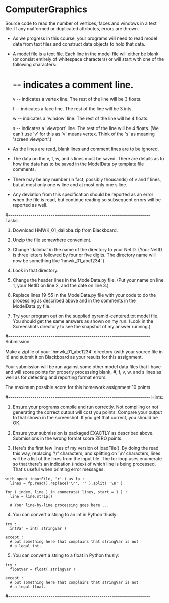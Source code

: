 # ComputerGraphics
Source code to read the number of vertices, faces and windows in a text file. If any malformed or duplicated attributes, errors are thrown.

  * As we progress in this course, your programs will need to read
    model data from text files and construct data objects to hold
    that data.

  * A model file is a text file.  Each line in the model file will
    either be blank (or consist entirely of whitespace characters)
    or will start with one of the following characters:

    # -- indicates a comment line.

    v -- indicates a vertex line.
           The rest of the line will be 3 floats.

    f -- indicates a face line.
           The rest of the line will be 3 ints.

    w -- indicates a 'window' line.
           The rest of the line will be 4 floats.

    s -- indicates a 'viewport' line.
           The rest of the line will be 4 floats.
           (We can't use 'v' for this as 'v' means vertex.  Think of
            the 's' as meaning 'screen viewport'.)

  * As the lines are read, blank lines and comment lines are to
    be ignored.

  * The data on the v, f, w, and s lines must be saved.  There are
    details as to how the data has to be saved in the ModelData.py
    template file comments.

  * There may be any number (in fact, possibly thousands) of v and
    f lines, but at most only one w line and at most only one s line.

  * Any deviation from this specification should be reported as an
    error when the file is read, but continue reading so subsequent
    errors will be reported as well.

#----------------------------------------------------------------------
Tasks:

  1. Download HMWK_01_dalioba.zip from Blackboard.

  2. Unzip the file somewhere convenient.

  3. Change 'dalioba' in the name of the directory to your NetID.
     (Your NetID is three letters followed by four or five digits.
      The directory name will now be something like 'hmwk_01_abc1234'.)

  4. Look in that directory.

  5. Change the header lines in the ModelData.py file.
     (Put your name on line 1, your NetID on line 2, and the date on
      line 3.)

  6. Replace lines 19-55 in the ModelData.py file with your code to
     do the processing as described above and in the comments in the
     ModelData.py file.

  7. Try your program out on the supplied pyramid-centered.txt model
     file.  You should get the same answers as shown on my run.
     (Look in the Screenshots directory to see the snapshot of my
      answer running.)

#----------------------------------------------------------------------
Submission:

Make a zipfile of your 'hmwk_01_abc1234' directory (with your source
file in it) and submit it on Blackboard as your results for this
assignment.

Your submission will be run against some other model data files that
I have and will score points for properly processing blank, #, f, v,
w, and s lines as well as for detecting and reporting format errors.

The maximum possible score for this homework assignment 10 points.

#----------------------------------------------------------------------
Hints:
  1. Ensure your programs compile and run correctly.  Not compiling or
     not generating the correct output will cost you points.  Compare
     your output to that shown in the screenshot.  If you get that
     correct, you should be OK.

  2. Ensure your submission is packaged EXACTLY as described above.
     Submissions in the wrong format score ZERO points.

  3. Here's the first few lines of my version of loadFile(). By doing
     the read this way, replacing '\r' characters, and splitting on
     '\n' characters, lines will be a list of the lines from the
     input file.  The for loop uses enumerate so that there's an
     indication (index) of which line is being processed.  That's
     useful when printing error messages.

    with open( inputFile, 'r' ) as fp :
      lines = fp.read().replace('\r', '' ).split( '\n' )

    for ( index, line ) in enumerate( lines, start = 1 ) :
      line = line.strip()

      # Your line-by-line processing goes here ...

  4. You can convert a string to an int in Python thusly:

    try :
      intVar = int( stringVar )

    except :
      # put something here that complains that stringVar is not
      # a legal int.

  5. You can convert a string to a float in Python thusly:

    try :
      floatVar = float( stringVar )

    except :
      # put something here that complains that stringVar is not
      # a legal float.

#----------------------------------------------------------------------
